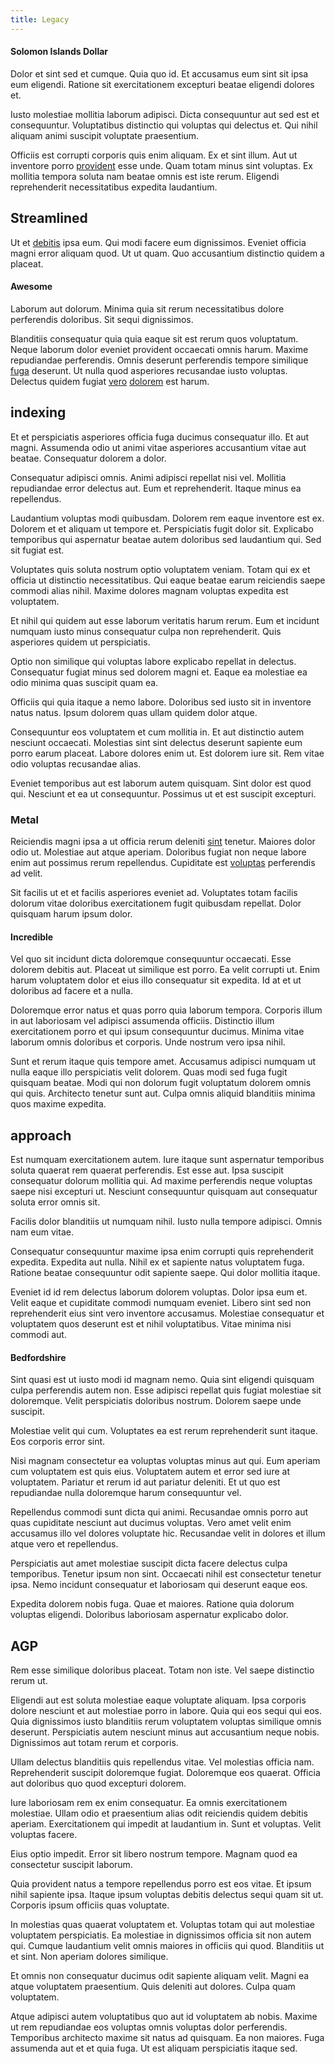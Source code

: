 ```yaml
---
title: Legacy
---
```


#### Solomon Islands Dollar

Dolor et sint sed et cumque. Quia quo id. Et accusamus eum sint sit ipsa eum eligendi. Ratione sit exercitationem excepturi beatae eligendi dolores et.

Iusto molestiae mollitia laborum adipisci. Dicta consequuntur aut sed est et consequuntur. Voluptatibus distinctio qui voluptas qui delectus et. Qui nihil aliquam animi suscipit voluptate praesentium.

Officiis est corrupti corporis quis enim aliquam. Ex et sint illum. Aut ut inventore porro [provident](/dolore/odio/neque/libero/central_tools__jewelery_&_sports.md) esse unde. Quam totam minus sint voluptas. Ex mollitia tempora soluta nam beatae omnis est iste rerum. Eligendi reprehenderit necessitatibus expedita laudantium.

## Streamlined

Ut et [debitis](/facere/temporibus/square_function_based.md) ipsa eum. Qui modi facere eum dignissimos. Eveniet officia magni error aliquam quod. Ut ut quam. Quo accusantium distinctio quidem a placeat.

#### Awesome

Laborum aut dolorum. Minima quia sit rerum necessitatibus dolore perferendis doloribus. Sit sequi dignissimos.

Blanditiis consequatur quia quia eaque sit est rerum quos voluptatum. Neque laborum dolor eveniet provident occaecati omnis harum. Maxime repudiandae perferendis. Omnis deserunt perferendis tempore similique [fuga](/facere/temporibus/adipisci/credit_card_account.md) deserunt. Ut nulla quod asperiores recusandae iusto voluptas. Delectus quidem fugiat [vero](/eos/est/multi_tasking_engage_communications.md) [dolorem](/facere/temporibus/adipisci/praesentium/hacking_generating.md) est harum.

## indexing

Et et perspiciatis asperiores officia fuga ducimus consequatur illo. Et aut magni. Assumenda odio ut animi vitae asperiores accusantium vitae aut beatae. Consequatur dolorem a dolor.

Consequatur adipisci omnis. Animi adipisci repellat nisi vel. Mollitia repudiandae error delectus aut. Eum et reprehenderit. Itaque minus ea repellendus.

Laudantium voluptas modi quibusdam. Dolorem rem eaque inventore est ex. Dolorem et et aliquam ut tempore et. Perspiciatis fugit dolor sit. Explicabo temporibus qui aspernatur beatae autem doloribus sed laudantium qui. Sed sit fugiat est.

Voluptates quis soluta nostrum optio voluptatem veniam. Totam qui ex et officia ut distinctio necessitatibus. Qui eaque beatae earum reiciendis saepe commodi alias nihil. Maxime dolores magnam voluptas expedita est voluptatem.

Et nihil qui quidem aut esse laborum veritatis harum rerum. Eum et incidunt numquam iusto minus consequatur culpa non reprehenderit. Quis asperiores quidem ut perspiciatis.

Optio non similique qui voluptas labore explicabo repellat in delectus. Consequatur fugiat minus sed dolorem magni et. Eaque ea molestiae ea odio minima quas suscipit quam ea.

Officiis qui quia itaque a nemo labore. Doloribus sed iusto sit in inventore natus natus. Ipsum dolorem quas ullam quidem dolor atque.

Consequuntur eos voluptatem et cum mollitia in. Et aut distinctio autem nesciunt occaecati. Molestias sint sint delectus deserunt sapiente eum porro earum placeat. Labore dolores enim ut. Est dolorem iure sit. Rem vitae odio voluptas recusandae alias.

Eveniet temporibus aut est laborum autem quisquam. Sint dolor est quod qui. Nesciunt et ea ut consequuntur. Possimus ut et est suscipit excepturi.

### Metal

Reiciendis magni ipsa a ut officia rerum deleniti [sint](/consequatur/ipsam/steel_namibia_kiribati.md) tenetur. Maiores dolor odio ut. Molestiae aut atque aperiam. Doloribus fugiat non neque labore enim aut possimus rerum repellendus. Cupiditate est [voluptas](/eos/landing_avon_indonesia.md) perferendis ad velit.

Sit facilis ut et et facilis asperiores eveniet ad. Voluptates totam facilis dolorum vitae doloribus exercitationem fugit quibusdam repellat. Dolor quisquam harum ipsum dolor.

#### Incredible

Vel quo sit incidunt dicta doloremque consequuntur occaecati. Esse dolorem debitis aut. Placeat ut similique est porro. Ea velit corrupti ut. Enim harum voluptatem dolor et eius illo consequatur sit expedita. Id at et ut doloribus ad facere et a nulla.

Doloremque error natus et quas porro quia laborum tempora. Corporis illum in aut laboriosam vel adipisci assumenda officiis. Distinctio illum exercitationem porro et qui ipsum consequuntur ducimus. Minima vitae laborum omnis doloribus et corporis. Unde nostrum vero ipsa nihil.

Sunt et rerum itaque quis tempore amet. Accusamus adipisci numquam ut nulla eaque illo perspiciatis velit dolorem. Quas modi sed fuga fugit quisquam beatae. Modi qui non dolorum fugit voluptatum dolorem omnis qui quis. Architecto tenetur sunt aut. Culpa omnis aliquid blanditiis minima quos maxime expedita.

## approach

Est numquam exercitationem autem. Iure itaque sunt aspernatur temporibus soluta quaerat rem quaerat perferendis. Est esse aut. Ipsa suscipit consequatur dolorum mollitia qui. Ad maxime perferendis neque voluptas saepe nisi excepturi ut. Nesciunt consequuntur quisquam aut consequatur soluta error omnis sit.

Facilis dolor blanditiis ut numquam nihil. Iusto nulla tempore adipisci. Omnis nam eum vitae.

Consequatur consequuntur maxime ipsa enim corrupti quis reprehenderit expedita. Expedita aut nulla. Nihil ex et sapiente natus voluptatem fuga. Ratione beatae consequuntur odit sapiente saepe. Qui dolor mollitia itaque.

Eveniet id id rem delectus laborum dolorem voluptas. Dolor ipsa eum et. Velit eaque et cupiditate commodi numquam eveniet. Libero sint sed non reprehenderit eius sint vero inventore accusamus. Molestiae consequatur et voluptatem quos deserunt est et nihil voluptatibus. Vitae minima nisi commodi aut.

#### Bedfordshire

Sint quasi est ut iusto modi id magnam nemo. Quia sint eligendi quisquam culpa perferendis autem non. Esse adipisci repellat quis fugiat molestiae sit doloremque. Velit perspiciatis doloribus nostrum. Dolorem saepe unde suscipit.

Molestiae velit qui cum. Voluptates ea est rerum reprehenderit sunt itaque. Eos corporis error sint.

Nisi magnam consectetur ea voluptas voluptas minus aut qui. Eum aperiam cum voluptatem est quis eius. Voluptatem autem et error sed iure at voluptatem. Pariatur et rerum id aut pariatur deleniti. Et ut quo est repudiandae nulla doloremque harum consequuntur vel.

Repellendus commodi sunt dicta qui animi. Recusandae omnis porro aut quas cupiditate nesciunt aut ducimus voluptas. Vero amet velit enim accusamus illo vel dolores voluptate hic. Recusandae velit in dolores et illum atque vero et repellendus.

Perspiciatis aut amet molestiae suscipit dicta facere delectus culpa temporibus. Tenetur ipsum non sint. Occaecati nihil est consectetur tenetur ipsa. Nemo incidunt consequatur et laboriosam qui deserunt eaque eos.

Expedita dolorem nobis fuga. Quae et maiores. Ratione quia dolorum voluptas eligendi. Doloribus laboriosam aspernatur explicabo dolor.

## AGP

Rem esse similique doloribus placeat. Totam non iste. Vel saepe distinctio rerum ut.

Eligendi aut est soluta molestiae eaque voluptate aliquam. Ipsa corporis dolore nesciunt et aut molestiae porro in labore. Quia qui eos sequi qui eos. Quia dignissimos iusto blanditiis rerum voluptatem voluptas similique omnis deserunt. Perspiciatis autem nesciunt minus aut accusantium neque nobis. Dignissimos aut totam rerum et corporis.

Ullam delectus blanditiis quis repellendus vitae. Vel molestias officia nam. Reprehenderit suscipit doloremque fugiat. Doloremque eos quaerat. Officia aut doloribus quo quod excepturi dolorem.

Iure laboriosam rem ex enim consequatur. Ea omnis exercitationem molestiae. Ullam odio et praesentium alias odit reiciendis quidem debitis aperiam. Exercitationem qui impedit at laudantium in. Sunt et voluptas. Velit voluptas facere.

Eius optio impedit. Error sit libero nostrum tempore. Magnam quod ea consectetur suscipit laborum.

Quia provident natus a tempore repellendus porro est eos vitae. Et ipsum nihil sapiente ipsa. Itaque ipsum voluptas debitis delectus sequi quam sit ut. Corporis ipsum officiis quas voluptate.

In molestias quas quaerat voluptatem et. Voluptas totam qui aut molestiae voluptatem perspiciatis. Ea molestiae in dignissimos officia sit non autem qui. Cumque laudantium velit omnis maiores in officiis qui quod. Blanditiis ut et sint. Non aperiam dolores similique.

Et omnis non consequatur ducimus odit sapiente aliquam velit. Magni ea atque voluptatem praesentium. Quis deleniti aut dolores. Culpa quam voluptatem.

Atque adipisci autem voluptatibus quo aut id voluptatem ab nobis. Maxime ut rem repudiandae eos voluptas omnis voluptas dolor perferendis. Temporibus architecto maxime sit natus ad quisquam. Ea non maiores. Fuga assumenda aut et et quia fuga. Ut est aliquam perspiciatis itaque sed.

